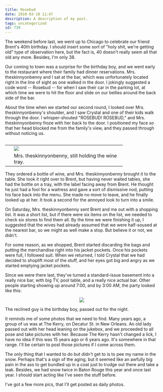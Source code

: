 ```yaml
---
title: Rosebud
date: 2010-03-10 11:47
description: A description of my post.
tags: uncategorized
id: 739
---
```

The weekend before last, we went up to Chicago to celebrate our friend Brent's 40th birthday.  I should insert some sort of "holy shit, we're getting old" type of observation here, but the fact is, 40 doesn't really seem all that old any more.  Besides, I'm only 38.

Our coming to town was a surprise for the birthday boy, and we went early to the restaurant where their family had dinner reservations.  Mrs. theskinnyonbenny and I sat at the bar, which was unfortunately located right in the line of sight as one walked in the door.  I jokingly suggested a code word -- Rosebud -- for when I saw their car in the parking lot, at which time we were to hit the floor and slide on our bellies around the back side of the bar.

About the time when we started our second round, I looked over Mrs. theskinnyonbenny's shoulder, and I saw Crystal and one of their kids walk through the door.  I whisper-shouted "ROSEBUD! ROSEBUD," and Mrs. theskinnyonbenny froze with her back to the door.  I positioned my face so that her head blocked me from the family's view, and they passed through without noticing us.

<table cellpadding="2" align="right"><tr><td width="5" rowspan="2"><spacer type="block" width="5" height="1"></td><td width="350" ><img src="/img/winetray.jpg"></td></tr><tr><td class="caption" width="350">Mrs. theskinnyonbenny, still holding the wine tray.</td></tr></table>

They ordered a bottle of wine, and Mrs. theskinnyonbenny brought it to the table.  She took it right over to Brent, but having never waited tables, she had the bottle on a tray, with the label facing away from Brent.  He thought he just had a fool for a waitress and gave a sort of dismissive nod, putting his face back into the menu.  She made no move to leave, and he finally looked up at her.  It took a second for the annoyed look to turn into a smile.

On Saturday, Mrs. theskinnyonbenny sent Brent and me out with a shopping list.  It was a short list, but if there were six items on the list, we needed to check six stores to find them all.  By the time we were finishing it up, I suggested that the wives had already assumed that we were half-soused at the nearest bar, so we might as well make a stop.  But believe it or not, we didn't.

For some reason, as we shopped, Brent started discarding the bags and putting the merchandise right into his jacket pockets.  Once his pockets were full, I followed suit.  When we returned, I told Crystal that we had decided to shoplift most of the stuff, and her eyes got big and angry as we started emptying jacket pockets.

Since we were there last, they've turned a standard-issue basement into a really nice bar, with big TV, pool table, and a really nice actual bar.  Other people starting showing up around 7:00, and by 3:00 AM, the party looked like this:

<div style="text-align:center; margin-left:auto; margin-right:auto"><img src="/img/brentbirthday.jpg" /></div>

The reclined guy is the birthday boy, passed out for the night.

It reminds me of some photos that we need to find.  Many years ago, a group of us was at The Kerry, on Decatur St. in New Orleans.  An old lady passed out with her head leaning on the jukebox, and we proceeded to all pose and take pictures with her.  Because The Kerry hasn't changed a lick, I have no idea if this was 15 years ago or 6 years ago.  It's somewhere in that range.  I'll be certain to post those pictures if I come across them.

The only thing that I wanted to do but didn't get to is to pee my name in the snow.  Perhaps that's a sign of the aging, but it seemed like an awfully big pain in the ass to get bundled up in a coat just to trudge out there and take a leak.  Besides, we had snow twice in Baton Rouge this year and once last year.  I should start acting like I've seen the stuff before.

I've got a few more pics, that I'll get posted as daily photos.
